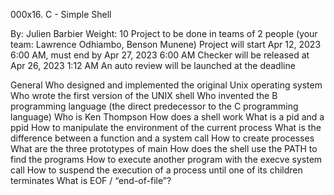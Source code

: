 000x16. C - Simple Shell

 By: Julien Barbier
 Weight: 10
 Project to be done in teams of 2 people (your team: Lawrence Odhiambo, Benson Munene)
 Project will start Apr 12, 2023 6:00 AM, must end by Apr 27, 2023 6:00 AM
 Checker will be released at Apr 26, 2023 1:12 AM
 An auto review will be launched at the deadline



 General
Who designed and implemented the original Unix operating system
Who wrote the first version of the UNIX shell
Who invented the B programming language (the direct predecessor to the C programming language)
Who is Ken Thompson
How does a shell work
What is a pid and a ppid
How to manipulate the environment of the current process
What is the difference between a function and a system call
How to create processes
What are the three prototypes of main
How does the shell use the PATH to find the programs
How to execute another program with the execve system call
How to suspend the execution of a process until one of its children terminates
What is EOF / “end-of-file”?

